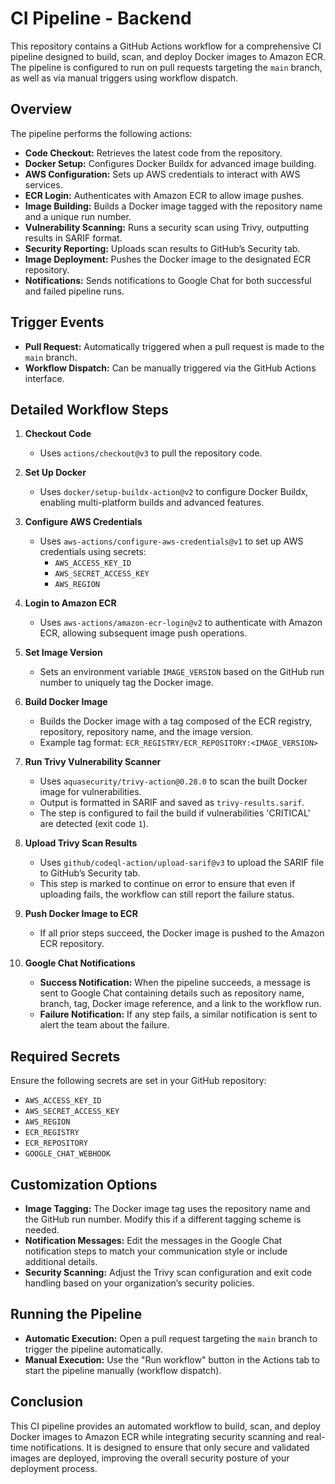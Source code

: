 # CI Pipeline - Backend

This repository contains a GitHub Actions workflow for a comprehensive CI pipeline designed to build, scan, and deploy Docker images to Amazon ECR. The pipeline is configured to run on pull requests targeting the `main` branch, as well as via manual triggers using workflow dispatch.

## Overview

The pipeline performs the following actions:
- **Code Checkout:** Retrieves the latest code from the repository.
- **Docker Setup:** Configures Docker Buildx for advanced image building.
- **AWS Configuration:** Sets up AWS credentials to interact with AWS services.
- **ECR Login:** Authenticates with Amazon ECR to allow image pushes.
- **Image Building:** Builds a Docker image tagged with the repository name and a unique run number.
- **Vulnerability Scanning:** Runs a security scan using Trivy, outputting results in SARIF format.
- **Security Reporting:** Uploads scan results to GitHub’s Security tab.
- **Image Deployment:** Pushes the Docker image to the designated ECR repository.
- **Notifications:** Sends notifications to Google Chat for both successful and failed pipeline runs.

## Trigger Events

- **Pull Request:** Automatically triggered when a pull request is made to the `main` branch.
- **Workflow Dispatch:** Can be manually triggered via the GitHub Actions interface.

## Detailed Workflow Steps

1. **Checkout Code**
   - Uses `actions/checkout@v3` to pull the repository code.

2. **Set Up Docker**
   - Uses `docker/setup-buildx-action@v2` to configure Docker Buildx, enabling multi-platform builds and advanced features.

3. **Configure AWS Credentials**
   - Uses `aws-actions/configure-aws-credentials@v1` to set up AWS credentials using secrets:
     - `AWS_ACCESS_KEY_ID`
     - `AWS_SECRET_ACCESS_KEY`
     - `AWS_REGION`

4. **Login to Amazon ECR**
   - Uses `aws-actions/amazon-ecr-login@v2` to authenticate with Amazon ECR, allowing subsequent image push operations.

5. **Set Image Version**
   - Sets an environment variable `IMAGE_VERSION` based on the GitHub run number to uniquely tag the Docker image.

6. **Build Docker Image**
   - Builds the Docker image with a tag composed of the ECR registry, repository, repository name, and the image version.
   - Example tag format: `ECR_REGISTRY/ECR_REPOSITORY:<IMAGE_VERSION>`

7. **Run Trivy Vulnerability Scanner**
   - Uses `aquasecurity/trivy-action@0.28.0` to scan the built Docker image for vulnerabilities.
   - Output is formatted in SARIF and saved as `trivy-results.sarif`.
   - The step is configured to fail the build if vulnerabilities 'CRITICAL' are detected (exit code `1`).

8. **Upload Trivy Scan Results**
   - Uses `github/codeql-action/upload-sarif@v3` to upload the SARIF file to GitHub’s Security tab.
   - This step is marked to continue on error to ensure that even if uploading fails, the workflow can still report the failure status.

9. **Push Docker Image to ECR**
   - If all prior steps succeed, the Docker image is pushed to the Amazon ECR repository.

10. **Google Chat Notifications**
    - **Success Notification:** When the pipeline succeeds, a message is sent to Google Chat containing details such as repository name, branch, tag, Docker image reference, and a link to the workflow run.
    - **Failure Notification:** If any step fails, a similar notification is sent to alert the team about the failure.

## Required Secrets

Ensure the following secrets are set in your GitHub repository:
- `AWS_ACCESS_KEY_ID`
- `AWS_SECRET_ACCESS_KEY`
- `AWS_REGION`
- `ECR_REGISTRY`
- `ECR_REPOSITORY`
- `GOOGLE_CHAT_WEBHOOK`

## Customization Options

- **Image Tagging:** The Docker image tag uses the repository name and the GitHub run number. Modify this if a different tagging scheme is needed.
- **Notification Messages:** Edit the messages in the Google Chat notification steps to match your communication style or include additional details.
- **Security Scanning:** Adjust the Trivy scan configuration and exit code handling based on your organization’s security policies.

## Running the Pipeline

- **Automatic Execution:** Open a pull request targeting the `main` branch to trigger the pipeline automatically.
- **Manual Execution:** Use the "Run workflow" button in the Actions tab to start the pipeline manually (workflow dispatch).

## Conclusion

This CI pipeline provides an automated workflow to build, scan, and deploy Docker images to Amazon ECR while integrating security scanning and real-time notifications. It is designed to ensure that only secure and validated images are deployed, improving the overall security posture of your deployment process.